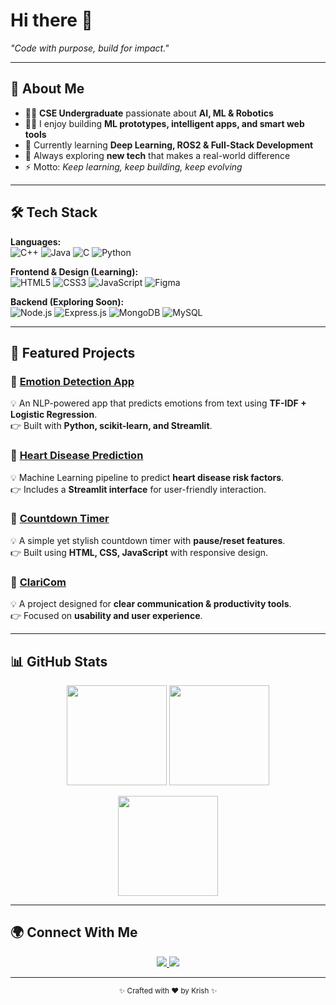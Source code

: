 # Hi there 👋  

*"Code with purpose, build for impact."*  

---

## 🙋 About Me  
- 👨‍🎓 **CSE Undergraduate** passionate about **AI, ML & Robotics**  
- 🧑‍💻 I enjoy building **ML prototypes, intelligent apps, and smart web tools**  
- 🚀 Currently learning **Deep Learning, ROS2 & Full-Stack Development**  
- 🌱 Always exploring **new tech** that makes a real-world difference  
- ⚡ Motto: *Keep learning, keep building, keep evolving*  

---

## 🛠 Tech Stack  

**Languages:**  
![C++](https://img.shields.io/badge/C++-00599C?style=for-the-badge&logo=cplusplus&logoColor=white) 
![Java](https://img.shields.io/badge/Java-ED8B00?style=for-the-badge&logo=java&logoColor=white) 
![C](https://img.shields.io/badge/C-00599C?style=for-the-badge&logo=c&logoColor=white) 
![Python](https://img.shields.io/badge/Python-3776AB?style=for-the-badge&logo=python&logoColor=white)  

**Frontend & Design (Learning):**  
![HTML5](https://img.shields.io/badge/HTML5-E34F26?style=for-the-badge&logo=html5&logoColor=white) 
![CSS3](https://img.shields.io/badge/CSS3-1572B6?style=for-the-badge&logo=css3&logoColor=white) 
![JavaScript](https://img.shields.io/badge/JavaScript-F7DF1E?style=for-the-badge&logo=javascript&logoColor=black) 
![Figma](https://img.shields.io/badge/Figma-F24E1E?style=for-the-badge&logo=figma&logoColor=white)  

**Backend (Exploring Soon):**  
![Node.js](https://img.shields.io/badge/Node.js-339933?style=for-the-badge&logo=nodedotjs&logoColor=white) 
![Express.js](https://img.shields.io/badge/Express.js-000000?style=for-the-badge&logo=express&logoColor=white) 
![MongoDB](https://img.shields.io/badge/MongoDB-47A248?style=for-the-badge&logo=mongodb&logoColor=white) 
![MySQL](https://img.shields.io/badge/MySQL-005C84?style=for-the-badge&logo=mysql&logoColor=white)
  

---

## 🚀 Featured Projects  

### 🔹 [Emotion Detection App](https://github.com/Krish00711/EmotionDetect)  
💡 An NLP-powered app that predicts emotions from text using **TF-IDF + Logistic Regression**.  
👉 Built with **Python, scikit-learn, and Streamlit**.  

### 🔹 [Heart Disease Prediction](https://github.com/Krish00711/HeartDiseasePrediction)  
💡 Machine Learning pipeline to predict **heart disease risk factors**.  
👉 Includes a **Streamlit interface** for user-friendly interaction.  

### 🔹 [Countdown Timer](https://github.com/Krish00711/CountDown)  
💡 A simple yet stylish countdown timer with **pause/reset features**.  
👉 Built using **HTML, CSS, JavaScript** with responsive design.  

### 🔹 [ClariCom](https://github.com/Krish00711/ClariCom)  
💡 A project designed for **clear communication & productivity tools**.  
👉 Focused on **usability and user experience**.  

---

## 📊 GitHub Stats  

<p align="center">
  <img src="https://github-readme-stats.vercel.app/api?username=Krish00711&show_icons=true&theme=tokyonight" height="160" />
  <img src="https://github-readme-streak-stats.herokuapp.com/?user=Krish00711&theme=tokyonight" height="160" />
</p>  

<p align="center">
  <img src="https://github-readme-stats.vercel.app/api/top-langs/?username=Krish00711&layout=compact&theme=tokyonight" height="160" />
</p>  

---

## 🌍 Connect With Me  

<p align="center">
  <a href="https://www.linkedin.com/in/krishna-sharma-a4272b238/">
    <img src="https://img.shields.io/badge/LinkedIn-0077B5?style=for-the-badge&logo=linkedin&logoColor=white" />
  </a>
  <a href="https://github.com/Krish00711">
    <img src="https://img.shields.io/badge/GitHub-181717?style=for-the-badge&logo=github&logoColor=white" />
  </a>
</p>  

---

<p align="center"><sub>✨ Crafted with ❤️ by Krish ✨</sub></p>
